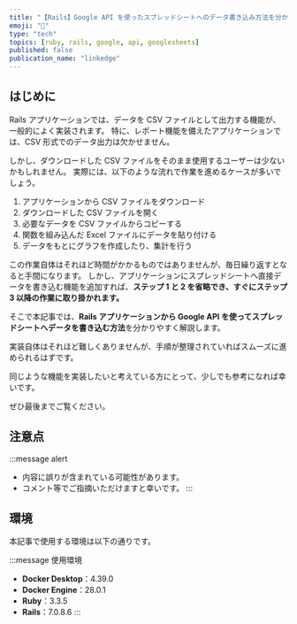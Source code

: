 ```yaml
---
title: "【Rails】Google API を使ったスプレッドシートへのデータ書き込み方法を分かりやすく解説してみた"
emoji: "📑"
type: "tech"
topics: [ruby, rails, google, api, googlesheets]
published: false
publication_name: "linkedge"
---
```


## はじめに

Rails アプリケーションでは、データを CSV ファイルとして出力する機能が、一般的によく実装されます。
特に、レポート機能を備えたアプリケーションでは、CSV 形式でのデータ出力は欠かせません。

しかし、ダウンロードした CSV ファイルをそのまま使用するユーザーは少ないかもしれません。
実際には、以下のような流れで作業を進めるケースが多いでしょう。

1. アプリケーションから CSV ファイルをダウンロード
2. ダウンロードした CSV ファイルを開く
3. 必要なデータを CSV ファイルからコピーする
4. 関数を組み込んだ Excel ファイルにデータを貼り付ける
5. データをもとにグラフを作成したり、集計を行う

この作業自体はそれほど時間がかかるものではありませんが、毎日繰り返すとなると手間になります。
しかし、アプリケーションにスプレッドシートへ直接データを書き込む機能を追加すれば、**ステップ 1 と 2 を省略でき、すぐにステップ 3 以降の作業に取り掛かれます。**

そこで本記事では、**Rails アプリケーションから Google API を使ってスプレッドシートへデータを書き込む方法**を分かりやすく解説します。

実装自体はそれほど難しくありませんが、手順が整理されていればスムーズに進められるはずです。

同じような機能を実装したいと考えている方にとって、少しでも参考になれば幸いです。

ぜひ最後までご覧ください。

## 注意点

:::message alert
- 内容に誤りが含まれている可能性があります。
- コメント等でご指摘いただけますと幸いです。
:::

## 環境

本記事で使用する環境は以下の通りです。

:::message
使用環境
- **Docker Desktop**：4.39.0
- **Docker Engine**：28.0.1
- **Ruby**：3.3.5
- **Rails**：7.0.8.6
:::
